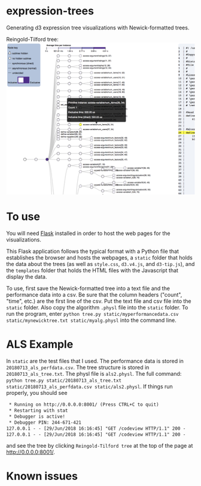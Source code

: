 # expression-trees
Generating d3 expression tree visualizations with Newick-formatted trees.

Reingold-Tilford tree:
![Image of rt_tree](codeview.png)

# To use
You will need [Flask](http://flask.pocoo.org/) installed in order to host the web pages for the visualizations. 

This Flask application follows the typical format with a Python file that establishes the browser and hosts the webpages, a `static` folder that holds the data about the trees (as well as `style.css`, `d3.v4.js`, and `d3-tip.js`), and the `templates` folder that holds the HTML files with the Javascript that display the data. 

To use, first save the Newick-formatted tree into a text file and the performance data into a csv. Be sure that the column headers ("count", "time", etc.) are the first line of the csv. Put the text file and csv file into the `static` folder. Also copy the algorithm `.physl` file into the `static` folder. To run the program, enter `python tree.py static/myperformancedata.csv static/mynewicktree.txt static/myalg.physl` into the command line. 

# ALS Example

In `static` are the test files that I used. The performance data is stored in `20180713_als_perfdata.csv`. The tree structure is stored in `20180713_als_tree.txt`. The physl file is `als2.physl`. The full command: `python tree.py static/20180713_als_tree.txt static/20180713_als_perfdata.csv static/als2.physl`. If things run properly, you should see 
```
 * Running on http://0.0.0.0:8001/ (Press CTRL+C to quit)
 * Restarting with stat
 * Debugger is active!
 * Debugger PIN: 244-671-421
127.0.0.1 - - [29/Jun/2018 16:16:45] "GET /codeview HTTP/1.1" 200 -
127.0.0.1 - - [29/Jun/2018 16:16:45] "GET /codeview HTTP/1.1" 200 -
```
and see the tree by clicking `Reingold-Tilford tree` at the top of the page at http://0.0.0.0:8001/.

# Known issues



